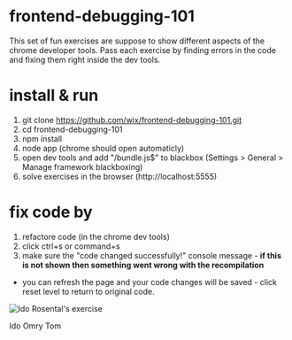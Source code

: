 frontend-debugging-101
======================
This set of fun exercises are suppose to show different aspects of the chrome developer tools.
Pass each exercise by finding errors in the code and fixing them right inside the dev tools.

install & run
=============

1. git clone https://github.com/wix/frontend-debugging-101.git
2. cd frontend-debugging-101
3. npm install
4. node app (chrome should open automaticly)
5. open dev tools and add "/bundle\.js$" to blackbox (Settings > General > Manage framework blackboxing)
5. solve exercises in the browser (http://localhost:5555)

fix code by
===========
1. refactore code (in the chrome dev tools)
2. click ctrl+s or command+s
3. make sure the "code changed successfully!" console message - **if this is not shown then something went wrong with the recompilation**

* you can refresh the page and your code changes will be saved - click reset level to return to original code.

![Ido Rosental's exercise](https://github.com/wix/frontend-debugging-101/blob/master/monsters.jpg)

Ido     Omry    Tom
